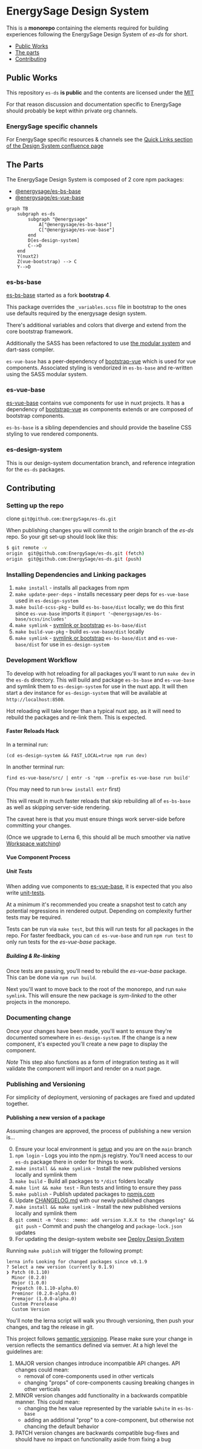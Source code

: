 # EnergySage Design System

This is a **monorepo** containing the elements required for building experiences
following the EnergySage Design System of _es-ds_ for short.

- [Public Works](#public-works)
- [The parts](#the-parts)
- [Contributing](#contributing)

## Public Works

This repository `es-ds` **is public** and the contents are licensed under the
[MIT](https://tldrlegal.com/license/mit-license#summary)

For that reason discussion and documentation specific to EnergySage should probably be kept
within private org channels.

### EnergySage specific channels

For EnergySage specific resources & channels see the
[Quick Links section of the Design System confluence page](https://energysage.atlassian.net/wiki/spaces/DS/overview#%F0%9F%96%B1%EF%B8%8F-Quick-Links)

## The Parts

The EnergySage Design System is composed of 2 core npm packages:

- [@energysage/es-bs-base](https://www.npmjs.com/package/@energysage/es-bs-base)
- [@energysage/es-vue-base](https://www.npmjs.com/package/@energysage/es-vue-base)

```mermaid
graph TB
    subgraph es-ds
        subgraph "@energysage"
            A["@energysage/es-bs-base"]
            C["@energysage/es-vue-base"]
        end
        D[es-design-system]
        C-->D
    end
    Y(nuxt2)
    Z(vue-bootstrap) --> C
    Y-->D
```

### es-bs-base

[es-bs-base](./es-bs-base/) started as a fork **bootstrap 4**.

This package overrides the `_variables.scss` file in bootstrap to the ones use
defaults required by the energysage design system.

There's additional variables and colors that diverge and extend from the core
bootstrap framework.

Additionally the SASS has been refactored to use
[the modular system](https://sass-lang.com/blog/the-module-system-is-launched/)
and dart-sass compiler.

`es-vue-base` has a peer-dependency of
[bootstrap-vue](https://bootstrap-vue.org/) which is used for vue components.
Associated styling is vendorized in `es-bs-base` and re-written using the SASS
modular system.

### es-vue-base

[es-vue-base](./es-vue-base/) contains vue components for use in nuxt projects.
It has a dependency of [bootstrap-vue](https://bootstrap-vue.org/) as components
extends or are composed of bootstrap components.

`es-bs-base` is a sibling dependencies and should provide the baseline CSS
styling to vue rendered components.

### es-design-system

This is our design-system documentation branch, and reference integration for
the `es-ds` packages.

## Contributing

### Setting up the repo

clone `git@github.com:EnergySage/es-ds.git`

When publishing changes you will commit to the _origin_ branch of the _es-ds_
repo. So your git set-up should look like this:

```bash
$ git remote -v
origin  git@github.com:EnergySage/es-ds.git (fetch)
origin  git@github.com:EnergySage/es-ds.git (push)
```

### Installing Dependencies and Linking packages

1. `make install` - installs all packages from npm
2. `make update-peer-deps` - installs necessary peer deps for `es-vue-base` used
   in `es-design-system`
3. `make build-scss-pkg` - build `es-bs-base/dist` locally; we do this first
   since `es-vue-base` imports it `@import '~@energysage/es-bs-base/scss/includes'`
4. `make symlink` - [symlink or bootstrap](https://lerna.js.org/docs/features/bootstrap) `es-bs-base/dist`
5. `make build-vue-pkg` - build `es-vue-base/dist` locally
6. `make symlink` - [symlink or bootstrap](https://lerna.js.org/docs/features/bootstrap)
   `es-bs-base/dist` and `es-vue-base/dist` for use in `es-design-system`

### Development Workflow

To develop with hot reloading for all packages you'll want to run `make dev` in
the `es-ds` directory. This will build and package `es-bs-base` and
`es-vue-base` and symlink them to `es-design-system` for use in the nuxt app. It
will then start a dev instance for `es-design-system` that will be available at
`http://localhost:8500`.

Hot reloading will take longer than a typical nuxt app, as it will need to
rebuild the packages and re-link them. This is expected.

#### Faster Reloads Hack

In a terminal run:

```
(cd es-design-system && FAST_LOCAL=true npm run dev)
```

In another terminal run:

```
find es-vue-base/src/ | entr -s 'npm --prefix es-vue-base run build'
```

(You may need to run `brew install entr` first)

This will result in much faster reloads that skip rebuilding all of `es-bs-base`
as well as skipping server-side rendering.

The caveat here is that you must ensure things work server-side before
committing your changes.

(Once we upgrade to Lerna 6, this should all be much smoother via native [Workspace watching](https://lerna.js.org/docs/features/workspace-watching))

#### Vue Component Process

##### Unit Tests

When adding vue components to [es-vue-base](./es-vue-base/src/lib-components),
it is expected that you also write [unit-tests](./es-vue-base/tests/).

At a minimum it's recommended you create a snapshot test to catch any potential
regressions in rendered output. Depending on complexity further tests may be
required.

Tests can be run via `make test`, but this will run tests for all packages in
the repo. For faster feedback, you can `cd es-vue-base` and run `npm run test`
to only run tests for the _es-vue-base_ package.

##### Building & Re-linking

Once tests are passing, you'll need to rebuild the _es-vue-base_ package. This
can be done via `npm run build`.

Next you'll want to move back to the root of the monorepo, and run `make
symlink`. This will ensure the new package is _sym-linked_ to the other projects
in the monorepo.

### Documenting change

Once your changes have been made, you'll want to ensure they're documented
somewhere in `es-design-system`. If the change is a new component, it's expected
you'll create a new page to display the component.

_Note_ This step also functions as a form of integration testing as it will
validate the component will import and render on a nuxt page.

### Publishing and Versioning

For simplicity of deployment, versioning of packages are fixed and updated
together.

#### Publishing a new version of a package

Assuming changes are approved, the process of publishing a new version is...

0. Ensure your local environment is
   [setup](./README.md#installing-dependencies-and-linking-packages) and you are on
   the `main` branch
1. `npm login` - Logs you into the npm.js registry. You'll need access to our `es-ds` package there in order for things to work.
2. `make install && make symlink` - Install the new published versions locally
   and symlink them
3. `make build` - Build all packages to `*/dist` folders locally
4. `make lint && make test` - Run tests and linting to ensure they pass
5. `make publish` - Publish updated packages to
   [npmjs.com](https://www.npmjs.com/org/energysage)
6. Update [CHANGELOG.md](./CHANGELOG.md) with our newly published changes
7. `make install && make symlink` - Install the new published versions locally
   and symlink them
8. `git commit -m "docs: :memo: add version X.X.X to the changelog" && git push` -
   Commit and push the changelog and `package-lock.json` updates
9. For updating the design-system website see
   [Deploy Design System](https://energysage.atlassian.net/wiki/spaces/DSE/pages/208568321/Deploy+Design+System+Documentation)

Running `make publish` will trigger the following prompt:

```shell
lerna info Looking for changed packages since v0.1.9
? Select a new version (currently 0.1.9)
❯ Patch (0.1.10)
  Minor (0.2.0)
  Major (1.0.0)
  Prepatch (0.1.10-alpha.0)
  Preminor (0.2.0-alpha.0)
  Premajor (1.0.0-alpha.0)
  Custom Prerelease
  Custom Version
```

You'll note the lerna script will walk you through versioning, then push your
changes, and tag the release in git.

This project follows [semantic versioning](https://semver.org/). Please make
sure your change in version reflects the semantics defined via semver. At a high
level the guidelines are:

1. MAJOR version changes introduce incompatible API changes. API changes could
   mean:
    - removal of core-components used in other verticals
    - changing "props" of core-components causing breaking changes in other verticals
2. MINOR version changes add functionality in a backwards compatible manner.
   This could mean:
    - changing the hex value represented by the variable `$white` in
      `es-bs-base`
    - adding an additional "prop" to a core-component, but otherwise not
      chancing the default behavior
3. PATCH version changes are backwards compatible bug-fixes and should have no
   impact on functionality aside from fixing a bug
